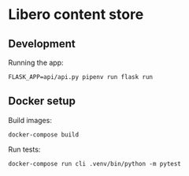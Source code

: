 Libero content store
====================

## Development

Running the app:
```
FLASK_APP=api/api.py pipenv run flask run
```

## Docker setup

Build images:
```
docker-compose build
```

Run tests:
```
docker-compose run cli .venv/bin/python -m pytest
```
